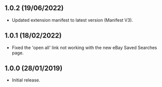 ## 1.0.2 (19/06/2022)
- Updated extension manifest to latest version (Manifest V3).

## 1.0.1 (18/02/2022)
- Fixed the 'open all' link not working with the new eBay Saved Searches page.

## 1.0.0 (28/01/2019)
- Initial release.
